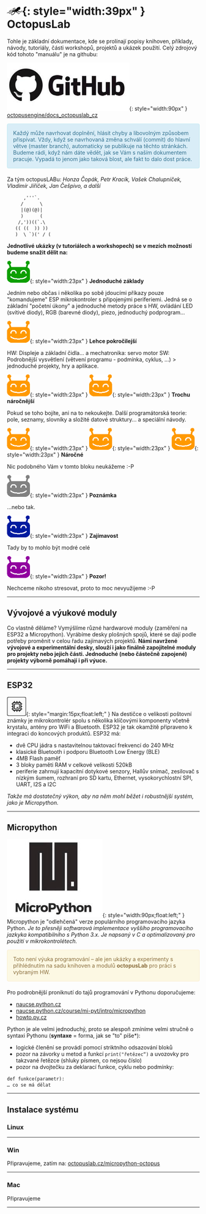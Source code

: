 # ![logo](img/logo_small.png){: style="width:39px" } OctopusLab

Tohle je základní dokumentace, kde se prolínají popisy knihoven, příklady, návody, tutoriály, části workshopů, projektů a ukázek použití.
Celý zdrojový kód tohoto "manuálu" je na githubu:

![github](img/github.jpg){: style="width:90px" } [octopusengine/docs_octopuslab_cz](https://github.com/octopusengine/docs_octopuslab_cz)

<div style="padding: 15px; border: 1px solid transparent; border-color: transparent; margin-bottom: 20px; border-radius: 4px; color: #31708f; background-color: #d9edf7; border-color: #bce8f1;">
Každý může navrhovat doplnění, hlásit chyby a libovolným způsobem přispívat. Vždy, když se navrhovaná změna schválí (commit) do hlavní větve (master branch), automaticky se publikuje na těchto stránkách. Budeme rádi, když nám dáte vědět, jak se Vám s naším dokumentem pracuje. Vypadá to jenom jako taková blost, ale fakt to dalo dost práce.
</div>

Za tým octopusLABu: *Honza Čopák, Petr Kracík, Vašek Chalupníček, Vladimír Jiříček, Jan Češpivo, a další*


```
      ,'''`.
     /      \
     |(@)(@)|
     )      (
    /,'))((`.\
   (( ((  )) ))
   )  \ `)(' / (
```

**Jednotlivé ukázky (v tutoriálech a workshopech) se v mezích možností budeme snažit dělit na:**

![ufo-gr](img/ufo-gre.gif){: style="width:23px" } 
 **Jednoduché základy**

Jedním nebo občas i několika po sobě jdoucími příkazy pouze "komandujeme" ESP mikrokontroler s připojenými periferiemi. Jedná se o základní  "početní úkony" a jednoduché metody práce s HW, ovládání LED (svítivé diody), RGB (barevné diody), piezo, jednoduchý podprogram... 


![ufo-gr](img/ufo-ora.gif){: style="width:23px" } 
 **Lehce pokročilejší**

HW: Displeje a základní čidla... a mechatronika: servo motor 
SW: Podrobnější vysvětlení  (větvení programu - podmínka, cyklus, ...) > jednoduché projekty, hry a aplikace.


![ufo-gr](img/ufo-ora.gif){: style="width:23px" } ![ufo-gr](img/ufo-ora.gif){: style="width:23px" } 
 **Trochu náročnější**

Pokud se toho bojíte, ani na to nekoukejte. Další programátorská teorie: pole, seznamy, slovníky a složité datové struktury... a speciální návody.


![ufo-gr](img/ufo-ora.gif){: style="width:23px" } ![ufo-gr](img/ufo-ora.gif){: style="width:23px" } ![ufo-gr](img/ufo-ora.gif){: style="width:23px" }
**Náročné**

Nic podobného Vám v tomto bloku neukážeme :-P


![ufo-gr](img/ufo-sil.gif){: style="width:23px" }
**Poznámka**

...nebo tak.


![ufo-gr](img/ufo-blu.gif){: style="width:23px" }
**Zajímavost**

Tady by to mohlo být modré celé


![ufo-gr](img/ufo-vio.gif){: style="width:23px" }
**Pozor!**

Nechceme nikoho stresovat, proto to moc nevyužijeme :-P


---
## Vývojové a výukové moduly

Co vlastně děláme? Vymýšlíme různé hardwarové moduly (zaměření na ESP32 a Micropython). Vyrábíme desky plošných spojů, které se dají podle potřeby proměnit v celou řadu zajímavých projektů.
**Námi navržené vývojové a experimentální desky, slouží i jako finálně zapojitelné moduly pro projekty nebo jejich části. Jednoduché (nebo částečně zapojené) projekty výborně pomáhají i při výuce.**

---
## ESP32

![hwsoc](img/hwsoc.png){: style="margin:15px;float:left;" }  Na destičce o velikosti poštovní známky je mikrokontrolér spolu s několika klíčovými komponenty včetně krystalu, antény pro WiFi a Bluetooth. ESP32 je tak okamžitě připraveno k integraci do koncových produktů. ESP32 má:

- dvě CPU jádra s nastavitelnou taktovací frekvencí do 240 MHz
- klasické Bluetooth i podporu Bluetooth Low Energy (BLE)
- 4MB Flash paměť
- 3 bloky paměti RAM v celkové velikosti 520kB
- periferie zahrnují kapacitní dotykové senzory, Hallův snímač, zesilovač s nízkým šumem, rozhraní pro SD kartu, Ethernet, vysokorychlostní SPI, UART, I2S a I2C

*Takže má dostatečný výkon, aby na něm mohl běžet i robustnější systém, jako je Micropython.*


---
## Micropython

![uPy](img/upy.jpg){: style="width:90px;float:left;" } Micropython je "odlehčená" verze populárního programovacího jazyka Python. *Je to přesněji softwarová implementace vyššího programovacího jazkyka kompatibilního s Python 3.x. Je napsaný v C a optimalizovaný pro použití v mikrokontrolétech.*


<div style="padding: 15px; border: 1px solid transparent; border-color: transparent; margin-bottom: 20px; border-radius: 4px; color: #8a6d3b;; background-color: #fcf8e3; border-color: #faebcc;">
Toto není výuka programování – ale jen ukázky a experimenty s přihlédnutím na sadu knihoven a modulů <b>octopusLab</b> pro práci s vybraným HW.
</div>


Pro podrobnější proniknutí do tajů programování v Pythonu doporučujeme: 

- [naucse.python.cz](https://naucse.python.cz/)
- [naucse.python.cz/course/mi-pyt/intro/micropython](https://naucse.python.cz/course/mi-pyt/intro/micropython/)
- [howto.py.cz](http://howto.py.cz/index.htm)

Python je ale velmi jednoduchý, proto se alespoň zmíníme velmi stručně o syntaxi Pythonu (**syntaxe** = forma, jak se "to" píše*):

- logické členění se provádí pomocí striktního odsazování bloků
- pozor na závorky u metod a funkcí `print("řetězec“)` a uvozovky pro takzvané řetězce (shluky písmen, co nejsou číslo)
- pozor na dvojtečku za deklarací funkce, cyklu nebo podmínky:

```
def funkce(parametr):
… co se má dělat
```

---
## Instalace systému

### Linux


---

### Win

Připravujeme, zatím na: [octopuslab.cz/micropython-octopus](https://www.octopuslab.cz/micropython-octopus/)

---

### Mac

Připravujeme

---

